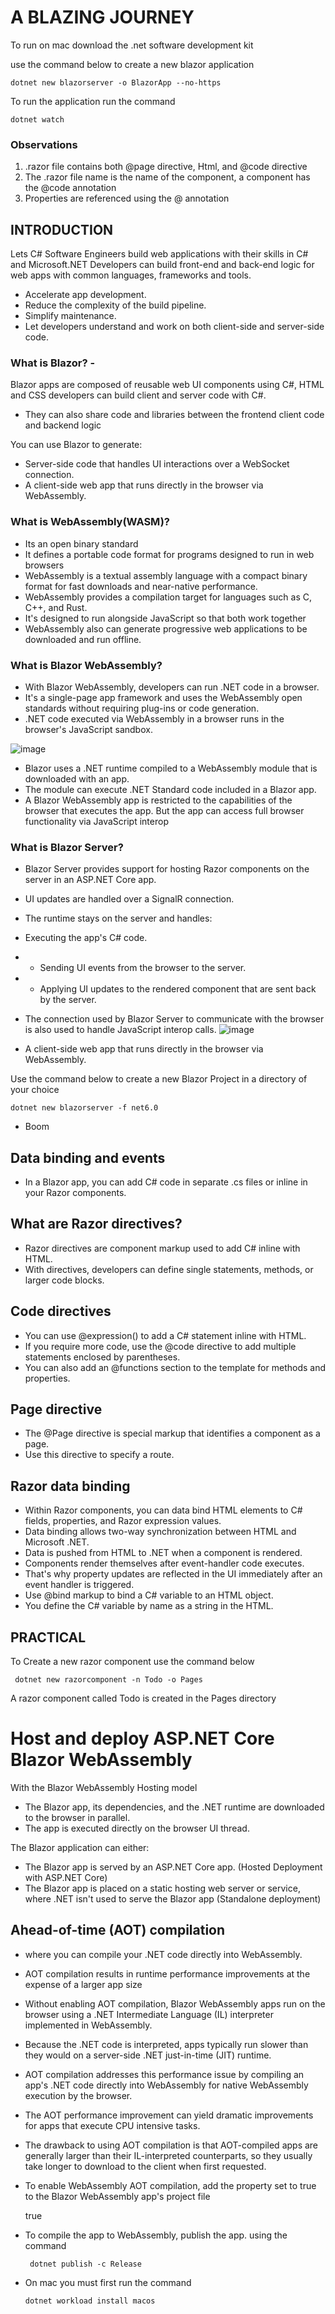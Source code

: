 # A BLAZING JOURNEY
To run on mac download the .net software development kit

use the command below to create a new blazor application

    dotnet new blazorserver -o BlazorApp --no-https

To run the application run the command 

    dotnet watch
    
### Observations    
1. .razor file contains both @page directive, Html, and @code directive 
2. The .razor file name is the name of the component, a component has the @code annotation
3. Properties are referenced using the @ annotation    
    
## INTRODUCTION
Lets C# Software Engineers build web applications with their skills in C# and Microsoft.NET Developers can build front-end and back-end logic for web apps with common languages, frameworks and tools.

- Accelerate app development.
- Reduce the complexity of the build pipeline.
- Simplify maintenance.
- Let developers understand and work on both client-side and server-side code.

### What is Blazor? - 
Blazor apps are composed of reusable web UI components using C#, HTML and CSS developers can build client and server code with C#.
- They can also share code and libraries between the frontend client code and backend logic

You can use Blazor to generate:
- Server-side code that handles UI interactions over a WebSocket connection.
- A client-side web app that runs directly in the browser via WebAssembly.

### What is WebAssembly(WASM)?
- Its an open binary standard 
- It defines a portable code format for programs designed to run in web browsers
- WebAssembly is a textual assembly language with a compact binary format for fast downloads and near-native performance.
- WebAssembly provides a compilation target for languages such as C, C++, and Rust.
- It's designed to run alongside JavaScript so that both work together
- WebAssembly also can generate progressive web applications to be downloaded and run offline.

### What is Blazor WebAssembly?
- With Blazor WebAssembly, developers can run .NET code in a browser.
- It's a single-page app framework and uses the WebAssembly open standards without requiring plug-ins or code generation.
- .NET code executed via WebAssembly in a browser runs in the browser's JavaScript sandbox. 

![image](https://user-images.githubusercontent.com/17984713/141642623-a6ce1bb8-927e-4b58-95b8-209fe2add22a.png)
- Blazor uses a .NET runtime compiled to a WebAssembly module that is downloaded with an app.
- The module can execute .NET Standard code included in a Blazor app.
- A Blazor WebAssembly app is restricted to the capabilities of the browser that executes the app. But the app can access full browser functionality via JavaScript interop

### What is Blazor Server?
- Blazor Server provides support for hosting Razor components on the server in an ASP.NET Core app.
- UI updates are handled over a SignalR connection.
- The runtime stays on the server and handles:
- Executing the app's C# code.
- - Sending UI events from the browser to the server.
- - Applying UI updates to the rendered component that are sent back by the server.
- The connection used by Blazor Server to communicate with the browser is also used to handle JavaScript interop calls.
![image](https://user-images.githubusercontent.com/17984713/141642784-6572fdfe-24f6-44be-9bab-12abff480c5e.png)

- A client-side web app that runs directly in the browser via WebAssembly.

Use the command below to create a new Blazor Project in a directory of your choice

    dotnet new blazorserver -f net6.0
- Boom 

## Data binding and events  

- In a Blazor app, you can add C# code in separate .cs files or inline in your Razor components.

## What are Razor directives?
- Razor directives are component markup used to add C# inline with HTML. 
- With directives, developers can define single statements, methods, or larger code blocks.  

## Code directives
- You can use @expression() to add a C# statement inline with HTML.
- If you require more code, use the @code directive to add multiple statements enclosed by parentheses.
- You can also add an @functions section to the template for methods and properties. 

## Page directive
- The @Page directive is special markup that identifies a component as a page. 
- Use this directive to specify a route. 


## Razor data binding
- Within Razor components, you can data bind HTML elements to C# fields, properties, and Razor expression values. 
- Data binding allows two-way synchronization between HTML and Microsoft .NET.
- Data is pushed from HTML to .NET when a component is rendered. 
- Components render themselves after event-handler code executes. 
- That's why property updates are reflected in the UI immediately after an event handler is triggered.
- Use @bind markup to bind a C# variable to an HTML object.
- You define the C# variable by name as a string in the HTML.

## PRACTICAL 

To Create a new razor component use the command below

     dotnet new razorcomponent -n Todo -o Pages

A razor component called Todo is created in the Pages directory


# Host and deploy ASP.NET Core Blazor WebAssembly

With the Blazor WebAssembly Hosting model 
- The Blazor app, its dependencies, and the .NET runtime are downloaded to the browser in parallel.
- The app is executed directly on the browser UI thread.

The Blazor application can either: 
- The Blazor app is served by an ASP.NET Core app. (Hosted Deployment with ASP.NET Core)
- The Blazor app is placed on a static hosting web server or service, where .NET isn't used to serve the Blazor app (Standalone deployment)

## Ahead-of-time (AOT) compilation
- where you can compile your .NET code directly into WebAssembly.
- AOT compilation results in runtime performance improvements at the expense of a larger app size
- Without enabling AOT compilation, Blazor WebAssembly apps run on the browser using a .NET Intermediate Language (IL) interpreter implemented in WebAssembly. 
- Because the .NET code is interpreted, apps typically run slower than they would on a server-side .NET just-in-time (JIT) runtime. 
- AOT compilation addresses this performance issue by compiling an app's .NET code directly into WebAssembly for native WebAssembly execution by the browser.
- The AOT performance improvement can yield dramatic improvements for apps that execute CPU intensive tasks.
- The drawback to using AOT compilation is that AOT-compiled apps are generally larger than their IL-interpreted counterparts, so they usually take longer to download to the client when first requested.
- To enable WebAssembly AOT compilation, add the <RunAOTCompilation> property set to true to the Blazor WebAssembly app's project file

    <PropertyGroup>
        <RunAOTCompilation>true</RunAOTCompilation>
     </PropertyGroup>
    
   
    
- To compile the app to WebAssembly, publish the app. using the command 
     
       dotnet publish -c Release
    
- On mac you must first run the command 
    
      dotnet workload install macos 
    
    
    
    
    
    
    
    
    
    
    
    





